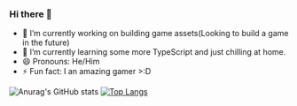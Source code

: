 ### Hi there 👋

- 🔭 I’m currently working on building game assets(Looking to build a game in the future)
- 🌱 I’m currently learning some more TypeScript and just chilling at home.
- 😄 Pronouns: He/Him
- ⚡ Fun fact: I an amazing gamer >:D

![Anurag's GitHub stats](https://github-readme-stats.vercel.app/api?username=LiamTL&theme=aura_dark&show_icons=true)     [![Top Langs](https://github-readme-stats.vercel.app/api/top-langs/?username=LiamTL&theme=aura_dark&layout=compact)](https://github.com/anuraghazra/github-readme-stats)
